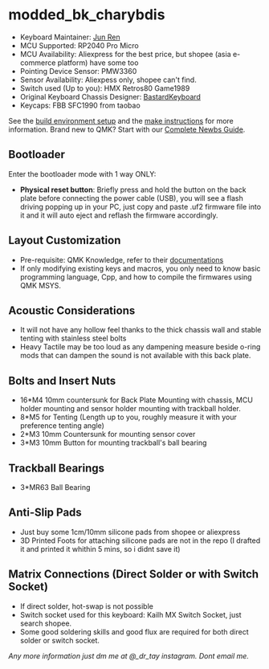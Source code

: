 # modded_bk_charybdis

* Keyboard Maintainer: [Jun Ren](https://github.com/Neddys0404)
* MCU Supported: RP2040 Pro Micro
* MCU Availability: Aliexpress for the best price, but shopee (asia e-commerce platform) have some too
* Pointing Device Sensor: PMW3360
* Sensor Availability: Aliexpess only, shopee can't find.
* Switch used (Up to you): HMX Retros80 Game1989
* Original Keyboard Chassis Designer: [BastardKeyboard](https://bastardkb.com/)
* Keycaps: FBB SFC1990 from taobao

See the [build environment setup](https://docs.qmk.fm/#/getting_started_build_tools) and the [make instructions](https://docs.qmk.fm/#/getting_started_make_guide) for more information. Brand new to QMK? Start with our [Complete Newbs Guide](https://docs.qmk.fm/#/newbs).

## Bootloader

Enter the bootloader mode with 1 way ONLY:

* **Physical reset button**: Briefly press and hold the button on the back plate before connecting the power cable (USB), you will see a flash driving popping up in your PC, just copy and paste .uf2 firmware file into it and it will auto eject and reflash the firmware accordingly.

## Layout Customization

* Pre-requisite: QMK Knowledge, refer to their [documentations](https://docs.qmk.fm/#/getting_started_build_tools)
* If only modifying existing keys and macros, you only need to know basic programming language, Cpp, and how to compile the firmwares using QMK MSYS.

## Acoustic Considerations

* It will not have any hollow feel thanks to the thick chassis wall and stable tenting with stainless steel bolts
* Heavy Tactile may be too loud as any dampening measure beside o-ring mods that can dampen the sound is not available with this back plate.

## Bolts and Insert Nuts

* 16*M4 10mm countersunk for Back Plate Mounting with chassis, MCU holder mounting and sensor holder mounting with trackball holder.
* 8*M5 for Tenting (Length up to you, roughly measure it with your preference tenting angle)
* 2*M3 10mm Countersunk for mounting sensor cover
* 3*M3 10mm Button for mounting trackball's ball bearing

## Trackball Bearings

* 3*MR63 Ball Bearing

## Anti-Slip Pads

* Just buy some 1cm/10mm silicone pads from shopee or aliexpress
* 3D Printed Foots for attaching silicone pads are not in the repo (I drafted it and printed it whithin 5 mins, so i didnt save it)

## Matrix Connections (Direct Solder or with Switch Socket)

* If direct solder, hot-swap is not possible
* Switch socket used for this keyboard: Kailh MX Switch Socket, just search shopee.
* Some good soldering skills and good flux are required for both direct solder or switch socket.

*Any more information just dm me at @_dr_tay instagram. Dont email me.*
